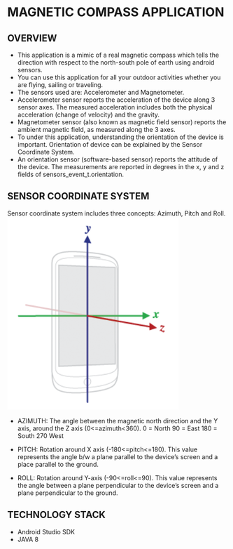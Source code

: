 # MAGNETIC COMPASS APPLICATION
## OVERVIEW
* This application is a mimic of a real magnetic compass which tells the direction with respect to the north-south pole of earth using android sensors.  
* You can use this application for all your outdoor activities whether you are flying, sailing or traveling.
*	The sensors used are: Accelerometer and Magnetometer.
*	Accelerometer sensor reports the acceleration of the device along 3 sensor axes. The measured acceleration includes both the physical acceleration (change of velocity) and the gravity. 
*	Magnetometer sensor (also known as magnetic field sensor) reports the ambient magnetic field, as measured along the 3 axes. 
*	To under this application, understanding the orientation of the device is important. Orientation of device can be explained by the Sensor Coordinate System.
*	An orientation sensor (software-based sensor) reports the attitude of the device. The measurements are reported in degrees in the x, y and z fields of sensors_event_t.orientation.

## SENSOR COORDINATE SYSTEM
Sensor coordinate system includes three concepts: Azimuth, Pitch and Roll.
 ![](coordinate_system.png)
 
* AZIMUTH: The angle between the magnetic north direction and the Y axis, around the Z axis (0<=azimuth<360). 
0 = North 
90 = East
180 = South
270 West

*	PITCH: Rotation around X axis (-180<=pitch<=180). This value represents the angle b/w a plane parallel to the device’s screen and a place parallel to the ground.

*	ROLL: Rotation around Y-axis (-90<=roll<=90). This value represents the angle between a plane perpendicular to the device’s screen and a plane perpendicular to the ground.

## TECHNOLOGY STACK

*	Android Studio SDK
*	JAVA 8








